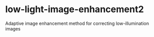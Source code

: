 # low-light-image-enhancement2
 Adaptive image enhancement method for correcting low-illumination images
